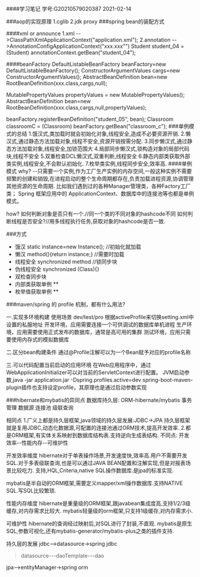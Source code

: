 ####学习笔记 学号:G20210579020387 2021-02-14

###aop的实现原理
1.cglib
2.jdk proxy
###spring bean的装配方式

####xml or announce
1.xml -->ClassPathXmlApplicationContext("application.xml");
2.annotation -->AnnotationConfigApplicationContext("xxx.xxx"")
Student student_04 = (Student) annotationContext.getBean("student_04");

####beanFactory
DefaultListableBeanFactory beanFactory=new DefaultListableBeanFactory();
ConstructorArgumentValues cargs=new ConstructorArgumentValues();
AbstractBeanDefinition bean=new RootBeanDefinition(xxx.class,cargs,null);

MutablePropertyValues propertyValues = new MutablePropertyValues();
AbstractBeanDefinition bean=new RootBeanDefinition(xxx.class,cargs,null,propertyValues);

beanFactory.registerBeanDefinition("student_05", bean);
 Classroom classroomC = (Classroom) beanFactory.getBean("classroom_c");
###单例模式的总结
1.饿汉式,类加载时就会初始化对象,线程安全,造成不必要资源开销.
2.懒汉式,通过静态方法加载对象,线程不安全,资源开销按需分配.
3.同步懒汉式,通过静态方法加载对象,线程安全,加锁范围大
4.局部同步懒汉式,锁构造对象的局部代码块,线程不安全
5.双重检查DCL懒汉式,双重判断,线程安全
6.静态内部类获取外部类实例,线程安全,不会默认初始化.
7.枚举类实例,线程同步安全,效率高.
####单例模式
why?
--只需要一个实例,作为工厂生产实例的内存空间,一般这种实例不需要频繁的创建和销毁,在进程启动的整个生命周期都存在,负责加载进程资源,协调管理其他资源的生命周期.
比如我们遇到过的各种Manager管理类，各种Factory工厂类；
Spring 框架应用中的 ApplicationContext、数据库中的连接池等也都是单例模式。

how?
如何判断对象是否只有一个.//同一个类的不同对象的hashcode不同
如何判断线程是否安全?//用多线程执行任务,获取对象的hashcode是否一致.

###方式
<ul>
<li>饿汉 static instance=new Instance(); //初始化就加载
<li>懒汉 method(){return instance;} //需要时加载
<li>线程安全 synchronized method //锁同步块
<li>伪线程安全 synchronized (Class){}
<li>双检查同步块 
<li>内部类获取单例 **
<li>枚举值获取单例 **

</ul>

###maven/spring 的 profile 机制，都有什么用法?

一.实现多环境构建
使用场景 dev/test/pro
根据activeProfile来切换setting.xml中设置的私服地址
开发环境，应用需要连接一个可供调试的数据库单机进程
生产环境，应用需要使用正式发布的数据库，通常是高可用的集群
测试环境，应用只需要使用内存式的模拟数据库

二.区分bean构建条件
通过@Profile注解可以为一个Bean赋予对应的profile名称

三.可以代码配置当前启动的应用环境
在Web应用程序中，通过WebApplicationInitializer可以对当前的ServletContext进行配置。
JVM启动参数,java -jar application.jar -Dspring.profiles.active=dev
spring-boot-maven-plugin插件也支持设定profile，其原理也是通过启动参数实现

###hibernate和mybatis的异同点
数据库持久层:
    ORM-hibernate/mybatis
    事务管理
    数据源
    连接池
    级联查询
    
相同点
1.广义上都是持久层框架,java领域的持久层发展:JDBC->JPA
持久层框架就是复用JDBC,动态化数据源,可配置的连接池通过ORM技术,提高开发效率.
2.都是ORM框架,有实体关系映射到数据库结构表.支持逆向生成表结构.
不同点:
开发效率--性能内存--可维护性

开发效率维度
hibernate对于单表操作场景,开发速度快,效率高.用户不需要开发SQL.对于多表级联查询,也是可以通过JAVA BEAN配置和注解实现,但是对报表场景比较吃力.
支持,HQL,Criteria,native SQL操作数据库.是jpa的标准实现.

mybatis是半自动的ORM框架,需要定义mapper/xml操作数据库.支持NATIVE SQL.写SQL比较繁琐.

性能内存维度
hibernate是重量级的ORM框架,跟javabean集成度高,支持1/2/3级缓存,对内存需求比较大.
mybatis轻量级的orm框架,只支持1级缓存,对内存需求小.

可维护性
hibernate的查询经过映射后,对SQL进行了封装,不直观.
mybatis是原生SQL,参数可视化,还有mybatis-generator/mybatis-plus之类的插件支持.


持久层的发展
jdbc-->datasource->spring jdbc
>datasource---daoTemplate---dao


jpa-->entityManager->spring orm












































